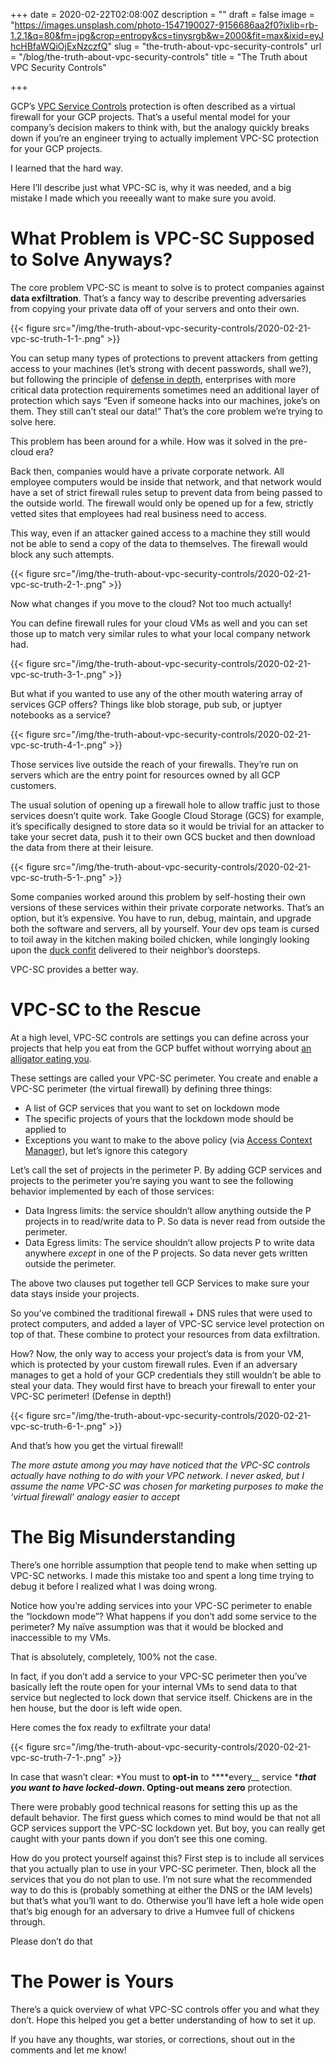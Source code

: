 +++
date = 2020-02-22T02:08:00Z
description = ""
draft = false
image = "https://images.unsplash.com/photo-1547190027-9156686aa2f0?ixlib=rb-1.2.1&q=80&fm=jpg&crop=entropy&cs=tinysrgb&w=2000&fit=max&ixid=eyJhcHBfaWQiOjExNzczfQ"
slug = "the-truth-about-vpc-security-controls"
url = "/blog/the-truth-about-vpc-security-controls"
title = "The Truth about VPC Security Controls"

+++


GCP’s [VPC Service Controls](https://cloud.google.com/vpc-service-controls) protection is often described as a virtual firewall for your GCP projects. That’s a useful mental model for your company’s decision makers to think with, but the analogy quickly breaks down if you’re an engineer trying to actually implement VPC-SC protection for your GCP projects.

I learned that the hard way.

Here I’ll describe just what VPC-SC is, why it was needed, and a big mistake I made which you reeeally want to make sure you avoid.

# What Problem is VPC-SC Supposed to Solve Anyways?

The core problem VPC-SC is meant to solve is to protect companies against ****data exfiltration****. That’s a fancy way to describe preventing adversaries from copying your private data off of your servers and onto their own.

{{< figure src="/img/the-truth-about-vpc-security-controls/2020-02-21-vpc-sc-truth-1-1-.png" >}}

You can setup many types of protections to prevent attackers from getting access to your machines (let’s strong with decent passwords, shall we?), but following the principle of [defense in depth](https://www.imperva.com/learn/application-security/defense-in-depth/), enterprises with more critical data protection requirements sometimes need an additional layer of protection which says “Even if someone hacks into our machines, joke’s on them. They still can’t steal our data!” That’s the core problem we’re trying to solve here.

This problem has been around for a while. How was it solved in the pre-cloud era?

Back then, companies would have a private corporate network. All employee computers would be inside that network, and that network would have a set of strict firewall rules setup to prevent data from being passed to the outside world. The firewall would only be opened up for a few, strictly vetted sites that employees had real business need to access.

This way, even if an attacker gained access to a machine they still would not be able to send a copy of the data to themselves. The firewall would block any such attempts.

{{< figure src="/img/the-truth-about-vpc-security-controls/2020-02-21-vpc-sc-truth-2-1-.png" >}}

Now what changes if you move to the cloud? Not too much actually!

You can define firewall rules for your cloud VMs as well and you can set those up to match very similar rules to what your local company network had.

{{< figure src="/img/the-truth-about-vpc-security-controls/2020-02-21-vpc-sc-truth-3-1-.png" >}}

But what if you wanted to use any of the other mouth watering array of services GCP offers? Things like blob storage, pub sub, or juptyer notebooks as a service?

{{< figure src="/img/the-truth-about-vpc-security-controls/2020-02-21-vpc-sc-truth-4-1-.png" >}}

Those services live outside the reach of your firewalls. They’re run on servers which are the entry point for resources owned by all GCP customers.

The usual solution of opening up a firewall hole to allow traffic just to those services doesn’t quite work. Take Google Cloud Storage (GCS) for example, it’s specifically designed to store data so it would be trivial for an attacker to take your secret data, push it to their own GCS bucket and then download the data from there at their leisure.

{{< figure src="/img/the-truth-about-vpc-security-controls/2020-02-21-vpc-sc-truth-5-1-.png" >}}

Some companies worked around this problem by self-hosting their own versions of these services within their private corporate networks. That’s an option, but it’s expensive. You have to run, debug, maintain, and upgrade both the software and servers, all by yourself. Your dev ops team is cursed to toil away in the kitchen making boiled chicken, while longingly looking upon the [duck confit](https://images.app.goo.gl/KedFe6Tui7kKR7cc7) delivered to their neighbor’s doorsteps.

VPC-SC provides a better way.

# VPC-SC to the Rescue

At a high level, VPC-SC controls are settings you can define across your projects that help you eat from the GCP buffet without worrying about [an alligator eating you](https://youtu.be/YbFnrkeH7IA?t=11).

These settings are called your VPC-SC perimeter. You create and enable a VPC-SC perimeter (the virtual firewall) by defining three things:

* A list of GCP services that you want to set on lockdown mode
* The specific projects of yours that the lockdown mode should be applied to
* Exceptions you want to make to the above policy (via [Access Context Manager](https://cloud.google.com/access-context-manager/docs)), but let’s ignore this category

Let’s call the set of projects in the perimeter P. By adding GCP services and projects to the perimeter you’re saying you want to see the following behavior implemented by each of those services:

* Data Ingress limits: the service shouldn’t allow anything outside the P projects in to read/write data to P. So data is never read from outside the perimeter.
* Data Egress limits: The service shouldn’t allow projects P to write data anywhere _except_ in one of the P projects. So data never gets written outside the perimeter.

The above two clauses put together tell GCP Services to make sure your data stays inside your projects.

So you’ve combined the traditional firewall + DNS rules that were used to protect computers, and added a layer of VPC-SC service level protection on top of that. These combine to protect your resources from data exfiltration.

How? Now, the only way to access your project’s data is from your VM, which is protected by your custom firewall rules. Even if an adversary manages to get a hold of your GCP credentials they still wouldn’t be able to steal your data. They would first have to breach your firewall to enter your VPC-SC perimeter! (Defense in depth!)

{{< figure src="/img/the-truth-about-vpc-security-controls/2020-02-21-vpc-sc-truth-6-1-.png" >}}

And that’s how you get the virtual firewall!

_The more astute among you may have noticed that the VPC-SC controls actually have nothing to do with your VPC network. I never asked, but I assume the name VPC-SC was chosen for marketing purposes to make the ‘virtual firewall’ analogy easier to accept_

# The Big Misunderstanding

There’s one horrible assumption that people tend to make when setting up VPC-SC networks. I made this mistake too and spent a long time trying to debug it before I realized what I was doing wrong.

Notice how you’re adding services into your VPC-SC perimeter to enable the “lockdown mode”? What happens if you don’t add some service to the perimeter? My naïve assumption was that it would be blocked and inaccessible to my VMs.

That is absolutely, completely, 100% not the case.

In fact, if you don’t add a service to your VPC-SC perimeter then you’ve basically left the route open for your internal VMs to send data to that service but neglected to lock down that service itself. Chickens are in the hen house, but the door is left wide open.

Here comes the fox ready to exfiltrate your data!

{{< figure src="/img/the-truth-about-vpc-security-controls/2020-02-21-vpc-sc-truth-7-1-.png" >}}

In case that wasn’t clear: *You must to ****opt-in**** to ****every__ service ***_that you want to have locked-down_. Opting-out means **zero**** protection.

There were probably good technical reasons for setting this up as the default behavior. The first guess which comes to mind would be that not all GCP services support the VPC-SC lockdown yet. But boy, you can really get caught with your pants down if you don’t see this one coming.

How do you protect yourself against this? First step is to include all services that you actually plan to use in your VPC-SC perimeter. Then, block all the services that you do not plan to use. I’m not sure what the recommended way to do this is (probably something at either the DNS or the IAM levels) but that’s what you’ll want to do. Otherwise you’ll have left a hole wide open that’s big enough for an adversary to drive a Humvee full of chickens through.

Please don’t do that

# The Power is Yours

There’s a quick overview of what VPC-SC controls offer you and what they don’t. Hope this helped you get a better understanding of how to set it up.

If you have any thoughts, war stories, or corrections, shout out in the comments and let me know!


